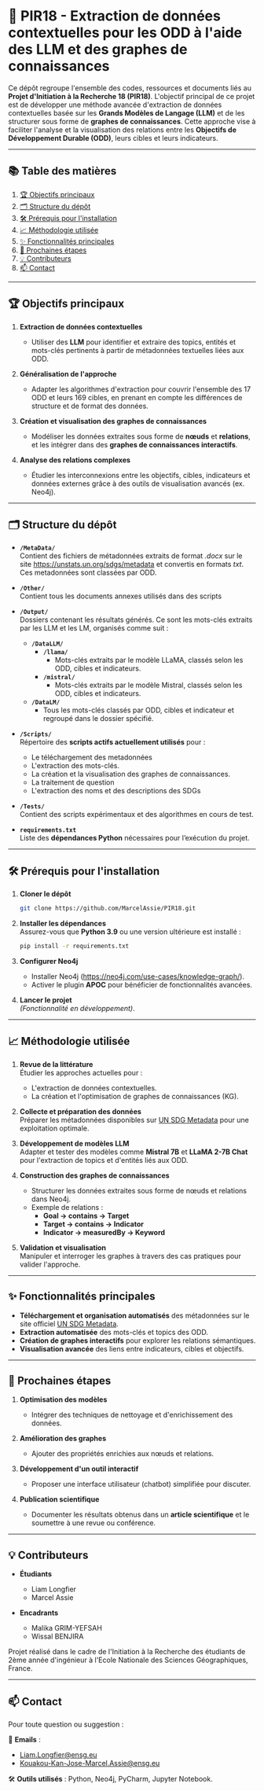 # 🚀 **PIR18 - Extraction de données contextuelles pour les ODD à l'aide des LLM et des graphes de connaissances**

Ce dépôt regroupe l'ensemble des codes, ressources et documents liés au **Projet d'Initiation à la Recherche 18 (PIR18)**. L'objectif principal de ce projet est de développer une méthode avancée d'extraction de données contextuelles basée sur les **Grands Modèles de Langage (LLM)** et de les structurer sous forme de **graphes de connaissances**. Cette approche vise à faciliter l'analyse et la visualisation des relations entre les **Objectifs de Développement Durable (ODD)**, leurs cibles et leurs indicateurs.

---

## 📚 **Table des matières**

1. [🏆 Objectifs principaux](#-objectifs-principaux)  
2. [🗂️ Structure du dépôt](#️-structure-du-dépôt)  
3. [🛠️ Prérequis pour l'installation](#️-prérequis-pour-linstallation)  
4. [📈 Méthodologie utilisée](#-méthodologie-utilisée)  
5. [✨ Fonctionnalités principales](#-fonctionnalités-principales)  
6. [🚀 Prochaines étapes](#-prochaines-étapes)  
7. [💡 Contributeurs](#-contributeurs)  
8. [📫 Contact](#-contact)  

---

## 🏆 **Objectifs principaux**

1. **Extraction de données contextuelles**  
   - Utiliser des **LLM** pour identifier et extraire des topics, entités et mots-clés pertinents à partir de métadonnées textuelles liées aux ODD.  

2. **Généralisation de l'approche**  
   - Adapter les algorithmes d'extraction pour couvrir l'ensemble des 17 ODD et leurs 169 cibles, en prenant en compte les différences de structure et de format des données.  

3. **Création et visualisation des graphes de connaissances**  
   - Modéliser les données extraites sous forme de **nœuds** et **relations**, et les intégrer dans des **graphes de connaissances interactifs**.  

4. **Analyse des relations complexes**  
   - Étudier les interconnexions entre les objectifs, cibles, indicateurs et données externes grâce à des outils de visualisation avancés (ex. Neo4j).  

---

## 🗂️ **Structure du dépôt**  


- **`/MetaData/`**  
  Contient des fichiers de métadonnées extraits de format _.docx_ sur le site https://unstats.un.org/sdgs/metadata et convertis en formats _txt_. Ces metadonnées sont classées par ODD.

- **`/Other/`**  
  Contient tous les documents annexes utilisés dans des scripts 

- **`/Output/`**  
  Dossiers contenant les résultats générés. Ce sont les mots-clés extraits par les LLM et les LM, organisés comme suit :

  - **`/DataLLM/`**
    - **`/llama/`**
        - Mots-clés extraits par le modèle LLaMA, classés selon les ODD, cibles et indicateurs.
    - **`/mistral/`**
        - Mots-clés extraits par le modèle Mistral, classés selon les ODD, cibles et indicateurs.
  - **`/DataLM/`**
    - Tous les mots-clés classés par ODD, cibles et indicateur et regroupé dans le dossier spécifié.  

- **`/Scripts/`**  
  Répertoire des **scripts actifs actuellement utilisés** pour :  
    - Le téléchargement des metadonnées
    - L'extraction des mots-clés.  
    - La création et la visualisation des graphes de connaissances.  
    - La traitement de question
    - L'extraction des noms et des descriptions des SDGs

- **`/Tests/`**  
  Contient des scripts expérimentaux et des algorithmes en cours de test.  

- **`requirements.txt`**  
  Liste des **dépendances Python** nécessaires pour l’exécution du projet.  

---

## 🛠️ **Prérequis pour l'installation**

1. **Cloner le dépôt**  
   ```bash
   git clone https://github.com/MarcelAssie/PIR18.git
   ```

2. **Installer les dépendances**  
   Assurez-vous que **Python 3.9** ou une version ultérieure est installé :  
   ```bash
   pip install -r requirements.txt
   ```

3. **Configurer Neo4j**  
   - Installer Neo4j (https://neo4j.com/use-cases/knowledge-graph/).  
   - Activer le plugin **APOC** pour bénéficier de fonctionnalités avancées.  

4. **Lancer le projet**  
   *(Fonctionnalité en développement)*.  

---

## 📈 **Méthodologie utilisée**

1. **Revue de la littérature**  
   Étudier les approches actuelles pour :  
   - L'extraction de données contextuelles.  
   - La création et l'optimisation de graphes de connaissances (KG).  

2. **Collecte et préparation des données**  
   Préparer les métadonnées disponibles sur [UN SDG Metadata](https://unstats.un.org/sdgs/metadata) pour une exploitation optimale.  

3. **Développement de modèles LLM**  
   Adapter et tester des modèles comme **Mistral 7B** et **LLaMA 2-7B Chat** pour l'extraction de topics et d'entités liés aux ODD.  

4. **Construction des graphes de connaissances**  
   - Structurer les données extraites sous forme de nœuds et relations dans Neo4j.  
   - Exemple de relations :  
     - **Goal → contains → Target**  
     - **Target → contains → Indicator**  
     - **Indicator → measuredBy → Keyword**  

5. **Validation et visualisation**  
   Manipuler et interroger les graphes à travers des cas pratiques pour valider l'approche.

---

## ✨ **Fonctionnalités principales**

- **Téléchargement et organisation automatisés** des métadonnées sur le site officiel [UN SDG Metadata](https://unstats.un.org/sdgs/metadata). 
- **Extraction automatisée** des mots-clés et topics des ODD.  
- **Création de graphes interactifs** pour explorer les relations sémantiques.  
- **Visualisation avancée** des liens entre indicateurs, cibles et objectifs.  

---

## 🚀 **Prochaines étapes**

1. **Optimisation des modèles**  
   - Intégrer des techniques de nettoyage et d'enrichissement des données.  

2. **Amélioration des graphes**  
   - Ajouter des propriétés enrichies aux nœuds et relations.  

3. **Développement d'un outil interactif**  
   - Proposer une interface utilisateur (chatbot) simplifiée pour discuter.  

4. **Publication scientifique**  
   - Documenter les résultats obtenus dans un **article scientifique** et le soumettre à une revue ou conférence. 

---

## 💡 **Contributeurs**

- **Étudiants**   
  - Liam Longfier  
  - Marcel Assie 

- **Encadrants**  
  - Malika GRIM-YEFSAH  
  - Wissal BENJIRA  

Projet réalisé dans le cadre de l'Initiation à la Recherche des étudiants de 2ème année d'ingénieur à l'Ecole Nationale des Sciences Géographiques, France.  

---

## 📫 **Contact**
Pour toute question ou suggestion : 

📧 **Emails** :  
- Liam.Longfier@ensg.eu  
- Kouakou-Kan-Jose-Marcel.Assie@ensg.eu

🛠️ **Outils utilisés** : Python, Neo4j, PyCharm, Jupyter Notebook.  
